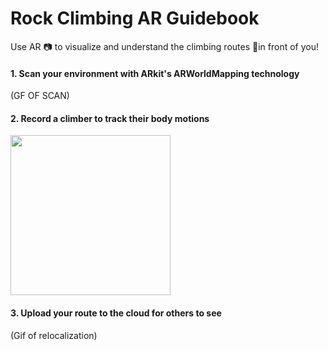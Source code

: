 # Rock Climbing AR Guidebook
Use AR 📷 to visualize and understand the climbing routes 🧗in front of you!


 
#### 1. Scan your environment with ARkit's ARWorldMapping technology

(GF OF SCAN)

#### 2. Record a climber to track their body motions

<img src="https://github.com/dhasl002/rock_climbing_AR_Guidebook/blob/master/Resources/Readme%20Embeddings/climber_scan.gif" width="256">

#### 3. Upload your route to the cloud for others to see

(Gif of relocalization) 
